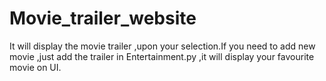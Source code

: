 # Movie_trailer_website
It will display the movie trailer ,upon your selection.If you need to add new movie ,just add the trailer in Entertainment.py ,it will display your favourite movie on UI.
